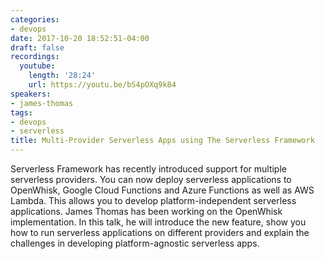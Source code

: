 ```yaml
---
categories:
- devops
date: 2017-10-20 18:52:51-04:00
draft: false
recordings:
  youtube:
    length: '28:24'
    url: https://youtu.be/bS4pOXq9k84
speakers:
- james-thomas
tags:
- devops
- serverless
title: Multi-Provider Serverless Apps using The Serverless Framework
---
```



Serverless Framework has recently introduced support for multiple serverless providers. You can now deploy serverless applications to OpenWhisk, Google Cloud Functions and Azure Functions as well as AWS Lambda. This allows you to develop platform-independent serverless applications. James Thomas has been working on the OpenWhisk implementation. In this talk, he will introduce the new feature, show you how to run serverless applications on different providers and explain the challenges in developing platform-agnostic serverless apps.
